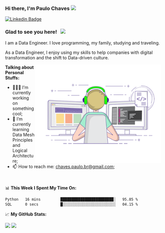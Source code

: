 ### Hi there, I'm Paulo Chaves</a> <img src="https://media.giphy.com/media/hvRJCLFzcasrR4ia7z/giphy.gif" width="25px">

[![Linkedin Badge](https://img.shields.io/badge/-LinkedIn-0e76a8?style=flat-square&logo=Linkedin&logoColor=white)](https://www.linkedin.com/in/paulo-sergio-dias-chaves-74442749)

### Glad to see you here! &nbsp; ![](https://visitor-badge.glitch.me/badge?page_id=paulosdchaves.paulosdchaves)

I am a Data Engineer. I love programming, my family, studying and traveling.

As a Data Engineer, I enjoy using my skills to help companies with digital transformation and the shift to Data-driven culture.

<img align="right" alt="GIF" src="https://github.com/paulosdchaves/paulosdchaves/blob/master/coding.gif?raw=true" width="408" height="318" />
  

**Talking about Personal Stuffs:**

- 👨🏻‍💻 I’m currently working on something cool;
- 🚀 I’m currently learning Data Mesh Principles and Logical Architecture;
- 📫 How to reach me: chaves.paulo.br@gmail.com;

</br>

📊 **This Week I Spent My Time On:**
<!--START_SECTION:waka-->

```txt
Python   16 mins         ████████████████████████░   95.85 %
SQL      0 secs          █░░░░░░░░░░░░░░░░░░░░░░░░   04.15 %
```

<!--END_SECTION:waka-->


📈 **My GitHub Stats:**

<p>
  <img height="180em" src="https://github-readme-stats.vercel.app/api?username=paulosdchaves&show_icons=true&hide_border=true&&count_private=true&include_all_commits=true" />
  <img height="180em" src="https://github-readme-stats.vercel.app/api/top-langs/?username=paulosdchaves&exclude_repo=KNN-Image-Classification&show_icons=true&hide_border=true&layout=compact&langs_count=8"/>
</p>




